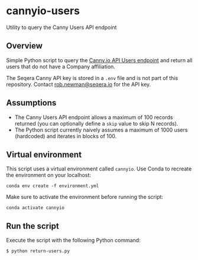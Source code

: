 # cannyio-users

Utility to query the Canny Users API endpoint

## Overview

Simple Python script to query the [Canny.io API Users endpoint](https://developers.canny.io/api-reference#users) and return all users that do not have a Company affiliation.

The Seqera Canny API key is stored in a `.env` file and is not part of this repository.
Contact <rob.newman@seqera.io> for the API key.

## Assumptions

- The Canny Users API endpoint allows a maximum of 100 records returned (you can optionally define a `skip` value to skip N records).
- The Python script currently naively assumes a maximum of 1000 users (hardcoded) and iterates in blocks of 100.

## Virtual environment

This script uses a virtual environment called `cannyio`. Use Conda to recreate the environment on your localhost:

```
conda env create -f environment.yml
```

Make sure to activate the environment before running the script:

```
conda activate cannyio
```

## Run the script

Execute the script with the following Python command:

```
$ python return-users.py
```
